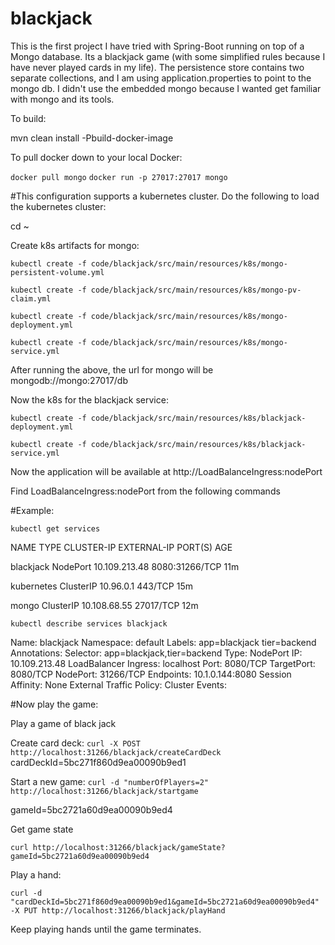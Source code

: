 # blackjack
This is the first project I have tried with Spring-Boot running on top of a Mongo database. Its
a blackjack game (with some simplified rules because I have never played cards in my life). The persistence store
contains two separate collections, and I am using application.properties to point to the mongo db. I didn't use
the embedded mongo because I wanted get familiar with mongo and its tools.

To build:

mvn clean install -Pbuild-docker-image


To pull docker down to your local Docker:

```docker pull mongo```
```docker run -p 27017:27017 mongo```


#This configuration supports a kubernetes cluster. Do the following to load the kubernetes cluster:

cd ~

Create k8s artifacts for mongo:

```kubectl create -f code/blackjack/src/main/resources/k8s/mongo-persistent-volume.yml```

```kubectl create -f code/blackjack/src/main/resources/k8s/mongo-pv-claim.yml```

```kubectl create -f code/blackjack/src/main/resources/k8s/mongo-deployment.yml```

```kubectl create -f code/blackjack/src/main/resources/k8s/mongo-service.yml```



After running the above, the url for mongo will be mongodb://mongo:27017/db

Now the k8s for the blackjack service:

```kubectl create -f code/blackjack/src/main/resources/k8s/blackjack-deployment.yml```

```kubectl create -f code/blackjack/src/main/resources/k8s/blackjack-service.yml```


Now the application will be available at http://LoadBalanceIngress:nodePort

Find LoadBalanceIngress:nodePort from the following commands

#Example:

```kubectl get services```

NAME         TYPE        CLUSTER-IP      EXTERNAL-IP   PORT(S)          AGE

blackjack    NodePort    10.109.213.48   <none>        8080:31266/TCP   11m

kubernetes   ClusterIP   10.96.0.1       <none>        443/TCP          15m

mongo        ClusterIP   10.108.68.55    <none>        27017/TCP        12m


```kubectl describe services blackjack```

Name:                     blackjack
Namespace:                default
Labels:                   app=blackjack
                          tier=backend
Annotations:              <none>
Selector:                 app=blackjack,tier=backend
Type:                     NodePort
IP:                       10.109.213.48
LoadBalancer Ingress:     localhost
Port:                     <unset>  8080/TCP
TargetPort:               8080/TCP
NodePort:                 <unset>  31266/TCP
Endpoints:                10.1.0.144:8080
Session Affinity:         None
External Traffic Policy:  Cluster
Events:                   <none>



#Now play the game:

Play a game of black jack

Create card deck:
```curl -X POST http://localhost:31266/blackjack/createCardDeck```
cardDeckId=5bc271f860d9ea00090b9ed1


Start a new game:
```curl -d "numberOfPlayers=2" http://localhost:31266/blackjack/startgame```

gameId=5bc2721a60d9ea00090b9ed4

Get game state

```curl http://localhost:31266/blackjack/gameState?gameId=5bc2721a60d9ea00090b9ed4```

Play a hand:

```curl -d "cardDeckId=5bc271f860d9ea00090b9ed1&gameId=5bc2721a60d9ea00090b9ed4" -X PUT http://localhost:31266/blackjack/playHand```

Keep playing hands until the game terminates.


